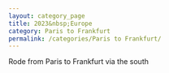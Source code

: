 ```yaml
---
layout: category_page
title: 2023&nbsp;Europe 
category: Paris to Frankfurt 
permalink: /categories/Paris to Frankfurt/
---
```


Rode from Paris to Frankfurt via the south
